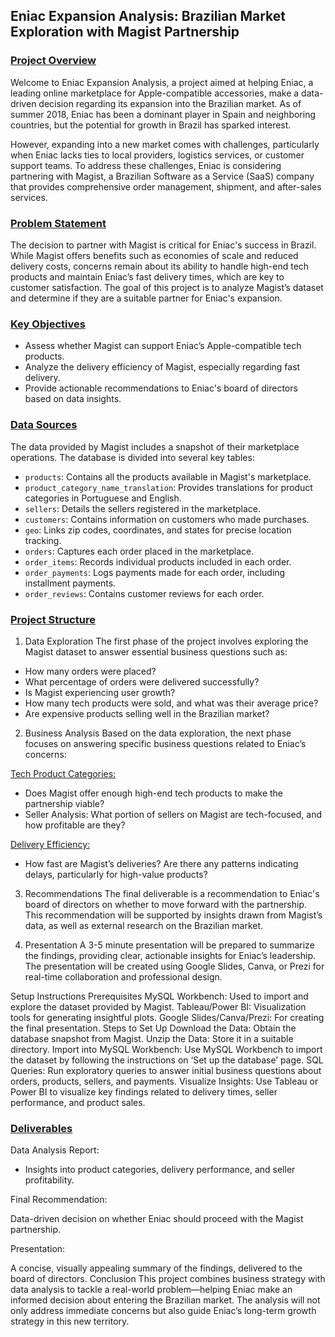 ## Eniac Expansion Analysis: Brazilian Market Exploration with Magist Partnership

### <u>Project Overview</u>


Welcome to Eniac Expansion Analysis, a project aimed at helping Eniac, a leading online marketplace for Apple-compatible accessories, make a data-driven decision regarding its expansion into the Brazilian market. As of summer 2018, Eniac has been a dominant player in Spain and neighboring countries, but the potential for growth in Brazil has sparked interest.

However, expanding into a new market comes with challenges, particularly when Eniac lacks ties to local providers, logistics services, or customer support teams. To address these challenges, Eniac is considering partnering with Magist, a Brazilian Software as a Service (SaaS) company that provides comprehensive order management, shipment, and after-sales services.

### <u>Problem Statement</U>
The decision to partner with Magist is critical for Eniac's success in Brazil. While Magist offers benefits such as economies of scale and reduced delivery costs, concerns remain about its ability to handle high-end tech products and maintain Eniac’s fast delivery times, which are key to customer satisfaction. The goal of this project is to analyze Magist’s dataset and determine if they are a suitable partner for Eniac's expansion.

### <u>Key Objectives</U>
* Assess whether Magist can support Eniac’s Apple-compatible tech products.
* Analyze the delivery efficiency of Magist, especially regarding fast delivery.
* Provide actionable recommendations to Eniac's board of directors based on data insights.

### <u>Data Sources</U>
The data provided by Magist includes a snapshot of their marketplace operations. The database is divided into several key tables:

* `products`: Contains all the products available in Magist's marketplace.
* `product_category_name_translation`: Provides translations for product categories in Portuguese and English.
* `sellers`: Details the sellers registered in the marketplace.
* `customers`: Contains information on customers who made purchases.
* `geo`: Links zip codes, coordinates, and states for precise location tracking.
* `orders`: Captures each order placed in the marketplace.
* `order_items`: Records individual products included in each order.
* `order_payments`: Logs payments made for each order, including installment payments.
* `order_reviews`: Contains customer reviews for each order.

### <u>Project Structure</U>
1. Data Exploration
The first phase of the project involves exploring the Magist dataset to answer essential business questions such as:
* How many orders were placed?
* What percentage of orders were delivered successfully?
* Is Magist experiencing user growth?
* How many tech products were sold, and what was their average price?
* Are expensive products selling well in the Brazilian market?
2. Business Analysis
Based on the data exploration, the next phase focuses on answering specific business questions related to Eniac’s concerns:

<u>Tech Product Categories:</u>
* Does Magist offer enough high-end tech products to make the partnership viable?
* Seller Analysis: What portion of sellers on Magist are tech-focused, and how profitable are they?

<u>Delivery Efficiency:</u> 
* How fast are Magist’s deliveries? Are there any patterns indicating delays, particularly for high-value products?
3. Recommendations
The final deliverable is a recommendation to Eniac's board of directors on whether to move forward with the partnership. This recommendation will be supported by insights drawn from Magist’s data, as well as external research on the Brazilian market.

4. Presentation
A 3-5 minute presentation will be prepared to summarize the findings, providing clear, actionable insights for Eniac’s leadership. The presentation will be created using Google Slides, Canva, or Prezi for real-time collaboration and professional design.

Setup Instructions
Prerequisites
MySQL Workbench: Used to import and explore the dataset provided by Magist.
Tableau/Power BI: Visualization tools for generating insightful plots.
Google Slides/Canva/Prezi: For creating the final presentation.
Steps to Set Up
Download the Data: Obtain the database snapshot from Magist.
Unzip the Data: Store it in a suitable directory.
Import into MySQL Workbench: Use MySQL Workbench to import the dataset by following the instructions on ‘Set up the database’ page.
SQL Queries: Run exploratory queries to answer initial business questions about orders, products, sellers, and payments.
Visualize Insights: Use Tableau or Power BI to visualize key findings related to delivery times, seller performance, and product sales.

### <u>Deliverables</U>
Data Analysis Report: 
* Insights into product categories, delivery performance, and seller profitability.

Final Recommendation: 

Data-driven decision on whether Eniac should proceed with the Magist partnership.

Presentation: 

A concise, visually appealing summary of the findings, delivered to the board of directors.
Conclusion
This project combines business strategy with data analysis to tackle a real-world problem—helping Eniac make an informed decision about entering the Brazilian market. The analysis will not only address immediate concerns but also guide Eniac’s long-term growth strategy in this new territory.


